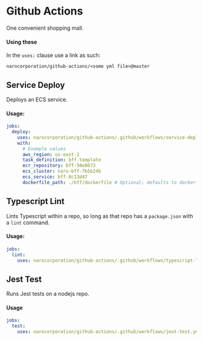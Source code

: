 # Github Actions

One convenient shopping mall.

#### Using these

In the `uses:` clause use a link as such:

```
narocorporation/github-actions/<some yml file>@master
```

## Service Deploy

Deploys an ECS service.

#### Usage:

```yaml
jobs:
  deploy:
    uses: narocorporation/github-actions/.github/workflows/service-deploy.yml@master
    with:
      # Example values
      aws_region: us-east-1
      task_definition: bff-template
      ecr_repository: bff-50e8673
      ecs_cluster: naro-bff-7b5b24b
      ecs_service: bff-8c13d47
      dockerfile_path: ./bff/dockerfile # Optional; defaults to dockerfile
```

## Typescript Lint

Lints Typescript within a repo, so long as that repo has a `package.json` with a `lint` command.

#### Usage:

```yaml
jobs:
  lint:
    uses: narocorporation/github-actions/.github/workflows/typescript-lint.yml@master
```

## Jest Test

Runs Jest tests on a nodejs repo.

#### Usage

```yaml
jobs:
  test:
    uses: narocorporation/github-actions/.github/workflows/jest-test.yml@master
```
